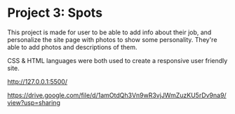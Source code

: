 # Project 3: Spots

This project is made for user to be able to add info about their job, and personalize the site page with photos to show some personality. They're able to add photos and descriptions of them.

CSS & HTML languages were both used to create a responsive user friendly site.

http://127.0.0.1:5500/

https://drive.google.com/file/d/1amOtdQh3Vn9wR3vjJWmZuzKU5rDv9na9/view?usp=sharing
